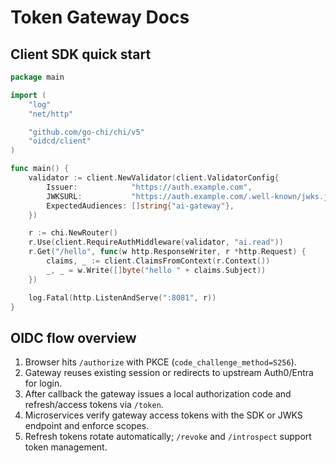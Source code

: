 # Token Gateway Docs

## Client SDK quick start

```go
package main

import (
    "log"
    "net/http"

    "github.com/go-chi/chi/v5"
    "oidcd/client"
)

func main() {
    validator := client.NewValidator(client.ValidatorConfig{
        Issuer:            "https://auth.example.com",
        JWKSURL:           "https://auth.example.com/.well-known/jwks.json",
        ExpectedAudiences: []string{"ai-gateway"},
    })

    r := chi.NewRouter()
    r.Use(client.RequireAuthMiddleware(validator, "ai.read"))
    r.Get("/hello", func(w http.ResponseWriter, r *http.Request) {
        claims, _ := client.ClaimsFromContext(r.Context())
        _, _ = w.Write([]byte("hello " + claims.Subject))
    })

    log.Fatal(http.ListenAndServe(":8081", r))
}
```

## OIDC flow overview

1. Browser hits `/authorize` with PKCE (`code_challenge_method=S256`).
2. Gateway reuses existing session or redirects to upstream Auth0/Entra for login.
3. After callback the gateway issues a local authorization code and refresh/access tokens via `/token`.
4. Microservices verify gateway access tokens with the SDK or JWKS endpoint and enforce scopes.
5. Refresh tokens rotate automatically; `/revoke` and `/introspect` support token management.
